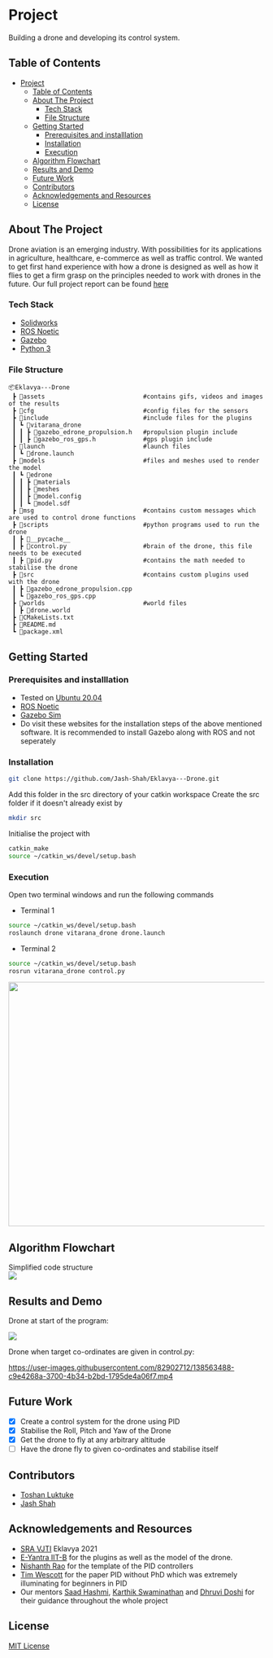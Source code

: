 
# Project 
Building a drone and developing its control system.  

<!-- TABLE OF CONTENTS -->
## Table of Contents

- [Project](#project)
  - [Table of Contents](#table-of-contents)
  - [About The Project](#about-the-project)
    - [Tech Stack](#tech-stack)
    - [File Structure](#file-structure)
  - [Getting Started](#getting-started)
    - [Prerequisites and installlation](#prerequisites-and-installlation)
    - [Installation](#installation)
    - [Execution](#execution)
  - [Algorithm Flowchart](#algorithm-flowchart)
  - [Results and Demo](#results-and-demo)
  - [Future Work](#future-work)
  - [Contributors](#contributors)
  - [Acknowledgements and Resources](#acknowledgements-and-resources)
  - [License](#license)

<!--ABOUT THE PROJECT -->
## About The Project
Drone aviation is an emerging industry. With possibilities for its applications in agriculture, healthcare, e-commerce as well as traffic control. We wanted to get first hand experience with how a drone is designed as well as how it flies to get a firm grasp on the principles needed to work with drones in the future.
Our full project report can be found [here](https://github.com/Jash-Shah/Eklavya---Drone/blob/main/report/Eklavya%20Report.pdf)


### Tech Stack
- [Solidworks](https://www.solidworks.com/)
- [ROS Noetic](http://wiki.ros.org/noetic)
- [Gazebo](http://gazebosim.org/)
- [Python 3](https://www.python.org/downloads/)


### File Structure
```
📦Eklavya---Drone
 ┣ 📂assets                           #contains gifs, videos and images of the results
 ┣ 📂cfg                              #config files for the sensors
 ┣ 📂include                          #include files for the plugins
 ┃ ┗ 📂vitarana_drone
 ┃ ┃ ┣ 📜gazebo_edrone_propulsion.h   #propulsion plugin include
 ┃ ┃ ┣ 📜gazebo_ros_gps.h             #gps plugin include
 ┣ 📂launch                           #launch files
 ┃ ┗ 📜drone.launch
 ┣ 📂models                           #files and meshes used to render the model
 ┃ ┗ 📂edrone
 ┃ ┃ ┣ 📂materials
 ┃ ┃ ┣ 📂meshes
 ┃ ┃ ┣ 📜model.config
 ┃ ┃ ┗ 📜model.sdf
 ┣ 📂msg                              #contains custom messages which are used to control drone functions
 ┣ 📂scripts                          #python programs used to run the drone
 ┃ ┣ 📂__pycache__
 ┃ ┣ 📜control.py                     #brain of the drone, this file needs to be executed
 ┃ ┣ 📜pid.py                         #contains the math needed to stabilise the drone
 ┣ 📂src                              #contains custom plugins used with the drone
 ┃ ┣ 📜gazebo_edrone_propulsion.cpp
 ┃ ┗ 📜gazebo_ros_gps.cpp
 ┣ 📂worlds                           #world files
 ┃ ┣ 📜drone.world
 ┣ 📜CMakeLists.txt
 ┣ 📜README.md
 ┗ 📜package.xml
 ```

<!-- GETTING STARTED -->
## Getting Started

### Prerequisites and installlation
* Tested on [Ubuntu 20.04](https://ubuntu.com/download/desktop)
* [ROS Noetic](http://wiki.ros.org/noetic/Installation)
* [Gazebo Sim](http://gazebosim.org/)
* Do visit these websites for the installation steps of the above mentioned software. It is recommended to install Gazebo along with ROS and not seperately

### Installation

```sh
git clone https://github.com/Jash-Shah/Eklavya---Drone.git
```
Add this folder in the src directory of your catkin workspace
Create the src folder if it doesn't already exist by
```sh
mkdir src
```
Initialise the project with
```sh
catkin_make
source ~/catkin_ws/devel/setup.bash
```

### Execution
Open two terminal windows and run the following commands
- Terminal 1
```sh
source ~/catkin_ws/devel/setup.bash
roslaunch drone vitarana_drone drone.launch
```
- Terminal 2
```sh
source ~/catkin_ws/devel/setup.bash
rosrun vitarana_drone control.py
```


<img src="assets/terminal_start.gif" width="640" height="480" />


<!--Flowchart -->
## Algorithm Flowchart
Simplified code structure  
<img src="assets/PID Diagram.png">

<!-- RESULTS AND DEMO -->
## Results and Demo


Drone at start of the program:  

<img src="assets/drone_start.png">

Drone when target co-ordinates are given in control.py:  




https://user-images.githubusercontent.com/82902712/138563488-c9e4268a-3700-4b34-b2bd-1795de4a06f7.mp4





<!-- FUTURE WORK -->
## Future Work
- [x] Create a control system for the drone using PID
- [x] Stabilise the Roll, Pitch and Yaw of the Drone 
- [x] Get the drone to fly at any arbitrary altitude
- [ ] Have the drone fly to given co-ordinates and stabilise itself

<!-- CONTRIBUTORS -->
## Contributors
* [Toshan Luktuke](https://github.com/toshan-luktuke)
* [Jash Shah](https://github.com/Jash-Shah)


<!-- ACKNOWLEDGEMENTS AND REFERENCES -->
## Acknowledgements and Resources
* [SRA VJTI](http://sra.vjti.info/) Eklavya 2021  
* [E-Yantra IIT-B](https://new.e-yantra.org/) for the plugins as well as the model of the drone. 
* [Nishanth Rao](https://github.com/NishanthARao/ROS-Quadcopter-Simulation) for the template of the PID controllers
* [Tim Wescott](http://wescottdesign.com/articles/pid/pidWithoutAPhd.pdf) for the paper PID without PhD which was extremely illuminating for beginners in PID
* Our mentors [Saad Hashmi](https://github.com/hashmis79), [Karthik Swaminathan](https://github.com/kart1802) and [Dhruvi Doshi](https://github.com/dhruvi29) for their guidance throughout the whole project

<!-- -->
## License
[MIT License](https://opensource.org/licenses/MIT)

